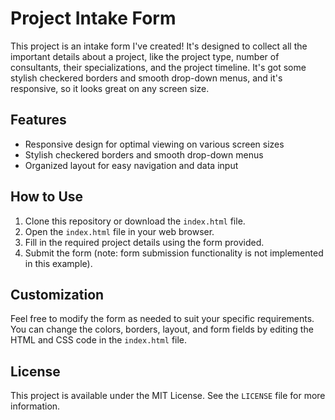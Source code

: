 # Project Intake Form

This project is an intake form I've created! It's designed to collect all the important details about a project, like the project type, number of consultants, their specializations, and the project timeline. It's got some stylish checkered borders and smooth drop-down menus, and it's responsive, so it looks great on any screen size.

## Features

- Responsive design for optimal viewing on various screen sizes
- Stylish checkered borders and smooth drop-down menus
- Organized layout for easy navigation and data input

## How to Use

1. Clone this repository or download the `index.html` file.
2. Open the `index.html` file in your web browser.
3. Fill in the required project details using the form provided.
4. Submit the form (note: form submission functionality is not implemented in this example).

## Customization

Feel free to modify the form as needed to suit your specific requirements. You can change the colors, borders, layout, and form fields by editing the HTML and CSS code in the `index.html` file.

## License

This project is available under the MIT License. See the `LICENSE` file for more information.
